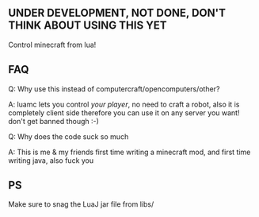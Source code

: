 ## UNDER DEVELOPMENT, NOT DONE, DON'T THINK ABOUT USING THIS YET

Control minecraft from lua!


## FAQ

Q: Why use this instead of computercraft/opencomputers/other?

A: luamc lets you control *your player*, no need to craft a robot, also it is completely client side therefore you can use it on any server you want! don't get banned though :-)

Q: Why does the code suck so much

A: This is me & my friends first time writing a minecraft mod, and first time writing java, also fuck you

## PS
Make sure to snag the LuaJ jar file from libs/